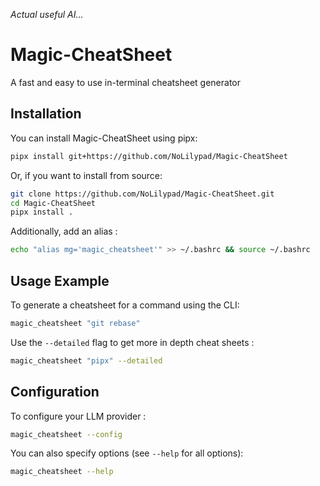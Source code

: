 *Actual useful AI...*

# Magic-CheatSheet
A fast and easy to use in-terminal cheatsheet generator


## Installation

You can install Magic-CheatSheet using pipx:

```bash
pipx install git+https://github.com/NoLilypad/Magic-CheatSheet
```

Or, if you want to install from source:

```bash
git clone https://github.com/NoLilypad/Magic-CheatSheet.git
cd Magic-CheatSheet
pipx install .
```

Additionally, add an alias : 
```bash
echo "alias mg='magic_cheatsheet'" >> ~/.bashrc && source ~/.bashrc
``` 

## Usage Example

To generate a cheatsheet for a command using the CLI:

```bash
magic_cheatsheet "git rebase"
```

Use the `--detailed` flag to get more in depth cheat sheets : 

```bash
magic_cheatsheet "pipx" --detailed
```

## Configuration

To configure your LLM provider : 

```bash
magic_cheatsheet --config
```

You can also specify options (see `--help` for all options):

```bash
magic_cheatsheet --help
```
